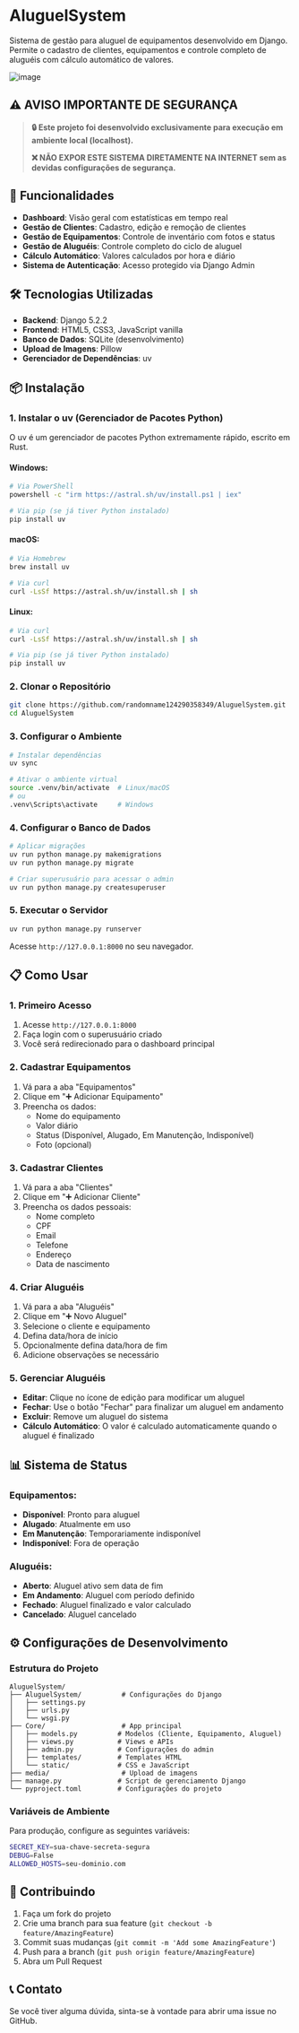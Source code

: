 # AluguelSystem

Sistema de gestão para aluguel de equipamentos desenvolvido em Django. Permite o cadastro de clientes, equipamentos e controle completo de aluguéis com cálculo automático de valores.

![image](https://github.com/user-attachments/assets/93d7cd6a-caab-4199-9070-b1a8eb541596)

## ⚠️ AVISO IMPORTANTE DE SEGURANÇA

> **🔒 Este projeto foi desenvolvido exclusivamente para execução em ambiente local (localhost).**
>
> **❌ NÃO EXPOR ESTE SISTEMA DIRETAMENTE NA INTERNET sem as devidas configurações de segurança.**

## 🚀 Funcionalidades

- **Dashboard**: Visão geral com estatísticas em tempo real
- **Gestão de Clientes**: Cadastro, edição e remoção de clientes
- **Gestão de Equipamentos**: Controle de inventário com fotos e status
- **Gestão de Aluguéis**: Controle completo do ciclo de aluguel
- **Cálculo Automático**: Valores calculados por hora e diário
- **Sistema de Autenticação**: Acesso protegido via Django Admin

## 🛠️ Tecnologias Utilizadas

- **Backend**: Django 5.2.2
- **Frontend**: HTML5, CSS3, JavaScript vanilla
- **Banco de Dados**: SQLite (desenvolvimento)
- **Upload de Imagens**: Pillow
- **Gerenciador de Dependências**: uv

## 📦 Instalação

### 1. Instalar o uv (Gerenciador de Pacotes Python)

O uv é um gerenciador de pacotes Python extremamente rápido, escrito em Rust.

#### Windows:
```bash
# Via PowerShell
powershell -c "irm https://astral.sh/uv/install.ps1 | iex"

# Via pip (se já tiver Python instalado)
pip install uv
```

#### macOS:
```bash
# Via Homebrew
brew install uv

# Via curl
curl -LsSf https://astral.sh/uv/install.sh | sh
```

#### Linux:
```bash
# Via curl
curl -LsSf https://astral.sh/uv/install.sh | sh

# Via pip (se já tiver Python instalado)
pip install uv
```

### 2. Clonar o Repositório

```bash
git clone https://github.com/randomname124290358349/AluguelSystem.git
cd AluguelSystem
```

### 3. Configurar o Ambiente

```bash
# Instalar dependências
uv sync

# Ativar o ambiente virtual
source .venv/bin/activate  # Linux/macOS
# ou
.venv\Scripts\activate     # Windows
```

### 4. Configurar o Banco de Dados

```bash
# Aplicar migrações
uv run python manage.py makemigrations
uv run python manage.py migrate

# Criar superusuário para acessar o admin
uv run python manage.py createsuperuser
```

### 5. Executar o Servidor

```bash
uv run python manage.py runserver
```

Acesse `http://127.0.0.1:8000` no seu navegador.

## 📋 Como Usar

### 1. Primeiro Acesso

1. Acesse `http://127.0.0.1:8000`
2. Faça login com o superusuário criado
3. Você será redirecionado para o dashboard principal

### 2. Cadastrar Equipamentos

1. Vá para a aba "Equipamentos"
2. Clique em "➕ Adicionar Equipamento"
3. Preencha os dados:
   - Nome do equipamento
   - Valor diário
   - Status (Disponível, Alugado, Em Manutenção, Indisponível)
   - Foto (opcional)

### 3. Cadastrar Clientes

1. Vá para a aba "Clientes"
2. Clique em "➕ Adicionar Cliente"
3. Preencha os dados pessoais:
   - Nome completo
   - CPF
   - Email
   - Telefone
   - Endereço
   - Data de nascimento

### 4. Criar Aluguéis

1. Vá para a aba "Aluguéis"
2. Clique em "➕ Novo Aluguel"
3. Selecione o cliente e equipamento
4. Defina data/hora de início
5. Opcionalmente defina data/hora de fim
6. Adicione observações se necessário

### 5. Gerenciar Aluguéis

- **Editar**: Clique no ícone de edição para modificar um aluguel
- **Fechar**: Use o botão "Fechar" para finalizar um aluguel em andamento
- **Excluir**: Remove um aluguel do sistema
- **Cálculo Automático**: O valor é calculado automaticamente quando o aluguel é finalizado

## 📊 Sistema de Status

### Equipamentos:
- **Disponível**: Pronto para aluguel
- **Alugado**: Atualmente em uso
- **Em Manutenção**: Temporariamente indisponível
- **Indisponível**: Fora de operação

### Aluguéis:
- **Aberto**: Aluguel ativo sem data de fim
- **Em Andamento**: Aluguel com período definido
- **Fechado**: Aluguel finalizado e valor calculado
- **Cancelado**: Aluguel cancelado

## ⚙️ Configurações de Desenvolvimento

### Estrutura do Projeto

```
AluguelSystem/
├── AluguelSystem/          # Configurações do Django
│   ├── settings.py
│   ├── urls.py
│   └── wsgi.py
├── Core/                   # App principal
│   ├── models.py          # Modelos (Cliente, Equipamento, Aluguel)
│   ├── views.py           # Views e APIs
│   ├── admin.py           # Configurações do admin
│   ├── templates/         # Templates HTML
│   └── static/            # CSS e JavaScript
├── media/                  # Upload de imagens
├── manage.py              # Script de gerenciamento Django
└── pyproject.toml         # Configurações do projeto
```

### Variáveis de Ambiente

Para produção, configure as seguintes variáveis:

```bash
SECRET_KEY=sua-chave-secreta-segura
DEBUG=False
ALLOWED_HOSTS=seu-dominio.com
```

## 🤝 Contribuindo

1. Faça um fork do projeto
2. Crie uma branch para sua feature (`git checkout -b feature/AmazingFeature`)
3. Commit suas mudanças (`git commit -m 'Add some AmazingFeature'`)
4. Push para a branch (`git push origin feature/AmazingFeature`)
5. Abra um Pull Request

## 📞 Contato

Se você tiver alguma dúvida, sinta-se à vontade para abrir uma issue no GitHub.
